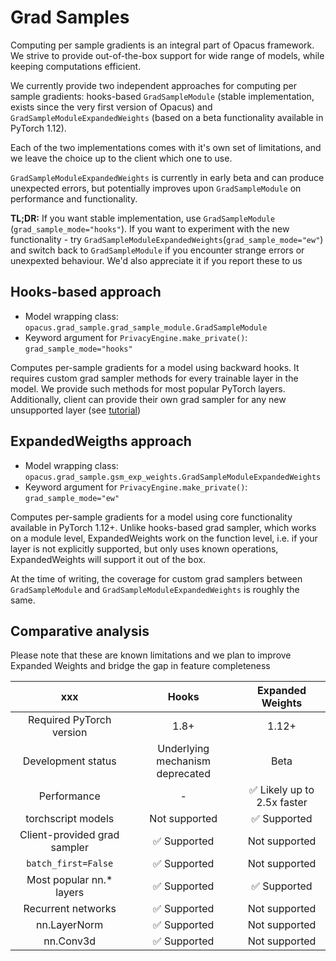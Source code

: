 # Grad Samples

Computing per sample gradients is an integral part of Opacus framework. We strive to provide out-of-the-box support for
wide range of models, while keeping computations efficient.

We currently provide two independent approaches for computing per sample gradients: hooks-based ``GradSampleModule`` 
(stable implementation, exists since the very first version of Opacus) and ``GradSampleModuleExpandedWeights``
(based on a beta functionality available in PyTorch 1.12).

Each of the two implementations comes with it's own set of limitations, and we leave the choice up to the client 
which one to use. 

``GradSampleModuleExpandedWeights`` is currently in early beta and can produce unexpected errors, but potentially
improves upon ``GradSampleModule`` on performance and functionality.

**TL;DR:** If you want stable implementation, use ``GradSampleModule`` (`grad_sample_mode="hooks"`). 
If you want to experiment with the new functionality - try ``GradSampleModuleExpandedWeights``(`grad_sample_mode="ew"`) 
and switch back to ``GradSampleModule`` if you encounter strange errors or unexpexted behaviour. 
We'd also appreciate it if you report these to us

## Hooks-based approach
- Model wrapping class: ``opacus.grad_sample.grad_sample_module.GradSampleModule``
- Keyword argument for ``PrivacyEngine.make_private()``: `grad_sample_mode="hooks"`

Computes per-sample gradients for a model using backward hooks. It requires custom grad sampler methods for every 
trainable layer in the model. We provide such methods for most popular PyTorch layers. Additionally, client can
provide their own grad sampler for any new unsupported layer (see [tutorial](https://github.com/pytorch/opacus/blob/main/tutorials/guide_to_grad_sampler.ipynb))

## ExpandedWeigths approach
- Model wrapping class: ``opacus.grad_sample.gsm_exp_weights.GradSampleModuleExpandedWeights``
- Keyword argument for ``PrivacyEngine.make_private()``: `grad_sample_mode="ew"`

Computes per-sample gradients for a model using core functionality available in PyTorch 1.12+. Unlike hooks-based
grad sampler, which works on a module level, ExpandedWeights work on the function level, i.e. if your layer is not
explicitly supported, but only uses known operations, ExpandedWeights will support it out of the box. 

At the time of writing, the coverage for custom grad samplers between ``GradSampleModule`` and ``GradSampleModuleExpandedWeights``
is roughly the same.

## Comparative analysis

Please note that these are known limitations and we plan to improve Expanded Weights and bridge the gap in feature completeness


| xxx | Hooks | Expanded Weights |
|:-----:|:-------:|:------------------:|
| Required PyTorch version | 1.8+ | 1.12+ |
| Development status | Underlying mechanism deprecated | Beta |
| Performance | - | ✅ Likely up to 2.5x faster |
| torchscript models | Not supported | ✅ Supported |
| Client-provided grad sampler | ✅ Supported | Not supported |
| `batch_first=False` | ✅ Supported | Not supported |
| Most popular nn.* layers | ✅ Supported | ✅ Supported |
| Recurrent networks | ✅ Supported | Not supported |
| nn.LayerNorm | ✅ Supported | Not supported |
| nn.Conv3d | ✅ Supported | Not supported |